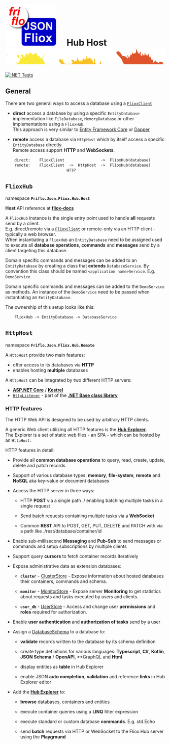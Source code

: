 

# [![JSON Fliox](../../../docs/images/Json-Fliox.svg)](https://github.com/friflo/Friflo.Json.Fliox)     **Hub Host** ![SPLASH](../../../docs/images/paint-splatter.svg)

[![.NET Tests](https://github.com/friflo/Friflo.Json.Fliox/workflows/.NET/badge.svg)](https://github.com/friflo/Friflo.Json.Fliox/actions)


## General
There are two general ways to access a database using a [`FlioxClient`](../../Fliox.Hub/Client/README.md)

- **direct** access a database by using a specific `EntityDatabase` implementation like
  `FileDatabase`, `MemoryDatabase` or other implementations using a `FlioxHub`.  
  This approach is very similar to [Entity Framework Core](https://docs.microsoft.com/en-us/ef/core/)
  or [Dapper](https://github.com/DapperLib/Dapper)

- **remote** access a database via `HttpHost` which by itself access a specific `EntityDatabase` directly.  
  Remote access support **HTTP** and **WebSockets**.

``` 
    direct:    FlioxClient                ->  FlioxHub(database)
    remote:    FlioxClient  ->  HttpHost  ->  FlioxHub(database)
                           HTTP
```



## `FlioxHub`
namespace **`Friflo.Json.Fliox.Hub.Host`**

**Host** API reference at [**fliox-docs**](https://github.com/friflo/fliox-docs#host)

A `FlioxHub` instance is the single entry point used to handle **all** requests send by a client.  
E.g. direct/remote via a [`FlioxClient`](../../Fliox.Hub/Client/README.md) or remote-only via an HTTP client - typically a web browser.  
When instantiating a `FlioxHub` an `EntityDatabase` need to be assigned used to execute all
**database operations**, **commands** and **messages** send by a client targeting this database.

Domain specific commands and messages can be added to an `EntityDatabase` by creating a class
that **extends** `DatabaseService`. By convention this class should be named `<application name>Service`. E.g. `DemoService`

Domain specific commands and messages can be added to the `DemoService` as methods.
An instance of the `DemoService` need to be passed when instantiating an `EntityDatabase`.

The ownership of this setup looks like this:

```
    FlioxHub -> EntityDatabase -> DatabaseService
```



## `HttpHost`
namespace **`Friflo.Json.Fliox.Hub.Remote`**

A `HttpHost` provide two main features:
- offer access to its databases via **HTTP**
- enables hosting **multiple** databases


A `HttpHost` can be integrated by two different HTTP servers:
- [**ASP.NET Core**](https://docs.microsoft.com/en-us/aspnet/core/) /
  [**Kestrel**](https://docs.microsoft.com/en-us/aspnet/core/fundamentals/servers/kestrel)
- [`HttpListener`](https://docs.microsoft.com/en-us/dotnet/api/system.net.httplistener) - part of the
  [**.NET Base class library**](https://docs.microsoft.com/en-us/dotnet/standard/framework-libraries#base-class-library)


### **HTTP features**

The HTTP Web API is designed to be used by arbitrary HTTP clients.

A generic Web client utilizing all HTTP features is the [**Hub Explorer**](../../Fliox.Hub.Explorer/README.md).  
The Explorer is a set of static web files - an SPA - which can be hosted by an `HttpHost`.


HTTP features in detail:

- Provide all **common database operations** to query, read, create, update, delete and patch records

- Support of various database types: **memory**, **file-system**, **remote** and **NoSQL** aka key-value or document databases

- Access the HTTP server in three ways:
    - HTTP **POST** via a single path ./ enabling batching multiple tasks in a single request

    - Send batch requests containing multiple tasks via a **WebSocket**

    - Common **REST** API to POST, GET, PUT, DELETE and PATCH with via a path like ./rest/database/container/id

- Enable sub-millisecond **Messaging** and **Pub-Sub** to send messages or commands and setup subscriptions by multiple clients

- Support query **cursors** to fetch container records iteratively

- Expose administrative data as extension databases:

    - **`cluster`** - [ClusterStore](../DB/Cluster/ClusterStore.cs) -
      Expose information about hosted databases their containers, commands and schema.  

    - **`monitor`** - [MonitorStore](../DB/Monitor/MonitorStore.cs) -
      Expose server **Monitoring** to get statistics about requests and tasks executed by users and clients.  
    
    - **`user_db`** - [UserStore](../DB/UserAuth/UserStore.cs) -
      Access and change user **permissions** and **roles** required for authorization.  

- Enable **user authentication** and **authorization of tasks** send by a user

- Assign a [DatabaseSchema](DatabaseSchema.cs) to a database to:
    - **validate** records written to the database by its schema definition
    
    - create type definitions for various languages: **Typescript**, **C#**, **Kotlin**, **JSON Schema** / **OpenAPI**, **GraphQL and **Html**

    - display entities as **table** in Hub Explorer

    - enable JSON **auto completion**, **validation** and reference **links** in Hub Explorer editor


- Add the [**Hub Explorer**](../../Fliox.Hub.Explorer/README.md) to:
    - **browse** databases, containers and entities

    - execute container queries using a **LINQ** filter expression

    - execute standard or custom database **commands**. E.g. std.Echo
    
    - send **batch** requests via HTTP or WebSocket to the Fliox.Hub server using the **Playground**

